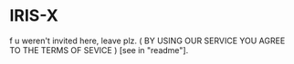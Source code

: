 # IRIS-X
f u weren't invited here, leave plz. ( BY USING OUR SERVICE YOU AGREE TO THE TERMS OF SEVICE ) [see in "readme"].
